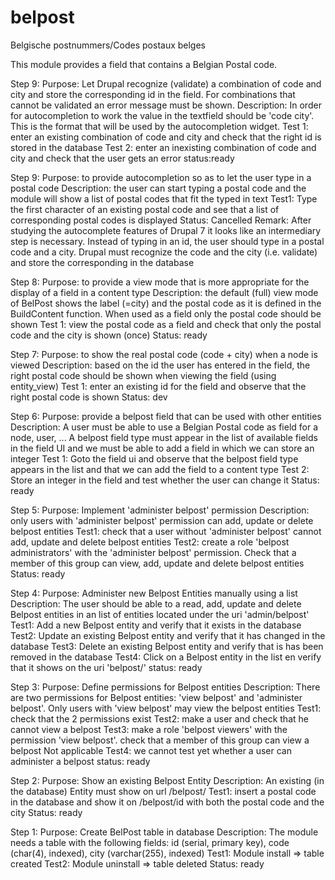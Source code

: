 belpost
=======

Belgische postnummers/Codes postaux belges



This module provides a field that contains a Belgian Postal
code. 

Step 9: 
Purpose: Let Drupal recognize (validate) a combination of code and city
and store the corresponding id in the field. For combinations that cannot
be validated an error message must be shown.
Description: In order for autocompletion to work the value in the textfield
should be 'code city'. This is the format that will be used by the
autocompletion widget.
Test 1: enter an existing combination of code and city and check that the 
right id is stored in the database
Test 2: enter an inexisting combination of code and city and check
that the user gets an error
status:ready

Step 9:
Purpose: to provide autocompletion so as to let the user type in a postal code
Description: the user can start typing a postal code and the module will
show a list of postal codes that fit the typed in text
Test1: Type the first character of an existing postal code and see that
a list of corresponding postal codes is displayed
Status: Cancelled
Remark: After studying the autocomplete features of Drupal 7 it looks
like an intermediary step is necessary. Instead of typing in an id, the
user should type in a postal code and a city. Drupal must recognize the
code and the city (i.e. validate) and store the corresponding in the 
database

Step 8:
Purpose: to provide a view mode that is more appropriate for the display of a
field in a content type
Description: the default (full) view mode of BelPost shows the label (=city)
and the postal code as it is defined in the BuildContent function. When used as
a field only the postal code should be shown
Test 1: view the postal code as a field and check that only the postal code and 
the city is shown (once)
Status: ready

Step 7:
Purpose: to show the real postal code (code + city) when a node is viewed
Description: based on the id the user has entered in the field, the right
postal code should be shown when viewing the field (using entity_view)
Test 1: enter an existing id for the field and observe that the right
postal code is shown
Status: dev

Step 6:
Purpose: provide a belpost field that can be used with other entities
Description: A user must be able to use a Belgian Postal code as field
for a node, user, ...
A belpost field type must appear in the list of available fields
in the field UI and we must be able to add a field in which we can store an 
integer
Test 1: Goto the field ui and observe that the belpost field type appears 
in the list and that we can add the field to a content type
Test 2: Store an integer in the field and test whether the user can change it
Status: ready

Step 5:
Purpose: Implement 'administer belpost' permission
Description: only users with 'administer belpost' permission can
add, update or delete belpost entities
Test1: check that a user without 'administer belpost' cannot add,
update and delete belpost entities
Test2: create a role 'belpost administrators' with the 'administer belpost'
permission. Check that a member of this group can view, add, update and delete
belpost entities
Status: ready

Step 4:
Purpose: Administer new Belpost Entities manually using a list
Description: The user should be able to a read, add, update and delete
Belpost entities in an list of entities located under the uri 'admin/belpost'
Test1: Add a new Belpost entity and verify that it exists in the database
Test2: Update an existing Belpost entity and verify that it has changed in the 
database
Test3: Delete an existing Belpost entity and verify that is has been removed 
in the database
Test4: Click on a Belpost entity in the list en verify that it shows on the uri
'belpost/<id>'
status: ready

Step 3:
Purpose: Define permissions for Belpost entities
Description: There are two permissions for Belpost entities: 
'view belpost' and 'administer belpost'. Only users with 'view belpost' may
view the belpost entities
Test1: check that the 2 permissions exist
Test2: make a user and check that he cannot view a belpost
Test3: make a role 'belpost viewers' with the permission 'view belpost'.
check that a member of this group can view a belpost
Not applicable Test4: we cannot test yet whether a user can administer a belpost
status: ready

Step 2:
Purpose: Show an existing Belpost Entity
Description: An existing (in the database) Entity must
show on url /belpost/<id>
Test1: insert a postal code in the database and show it on
/belpost/id with both the postal code and the city
Status: ready 

Step 1: 
Purpose: Create BelPost table in database
Description: The module needs a table with the following fields:
id (serial, primary key), code (char(4), indexed), 
city (varchar(255), indexed) 
Test1: Module install => table created
Test2: Module uninstall => table deleted
Status: ready
